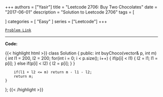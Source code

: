 
+++
authors = ["Yasir"]
title = "Leetcode 2706: Buy Two Chocolates"
date = "2017-06-01"
description = "Solution to Leetcode 2706"
tags = [
    
]
categories = [
    "Easy"
]
series = ["Leetcode"]
+++



[`Problem Link`](https://leetcode.com/problems/buy-two-chocolates/description/)

---

**Code:**

{{< highlight html >}}
class Solution {
public:
    int buyChoco(vector<int>& p, int m) {
        int l1 = 200, l2 = 200;
        for(int i = 0; i < p.size(); i++) {
            if(p[i] < l1) {
                l2 = l1;
                l1 = p[i];
            } else if(p[i] < l2) {
                l2 = p[i];
            }
        }
        
        if(l1 + l2 <= m) return m - l1 - l2;
        return m;
    }
};
{{< /highlight >}}

